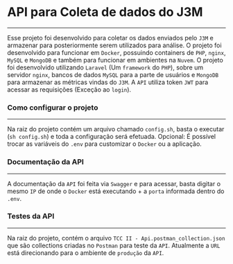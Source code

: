 # API para Coleta de dados do J3M
---

Esse projeto foi desenvolvido para coletar os dados enviados pelo `J3M` e armazenar para posteriormente serem utilizados para análise.
O projeto foi desenvolvido para funcionar em `Docker`, possuindo containers de `PHP`, `nginx`, `MySQL` e `MongoDB` e também para funcionar em ambientes na `Nuvem`.
O projeto foi desenvolvido utilizando `Laravel` (Um `framework` do `PHP`), sobre um servidor `nginx`, bancos de dados `MySQL` para a parte de usuários e `MongoDB` para armazenar as métricas vindas do `J3M`.
A `API` utiliza token `JWT` para acessar as requisições (Exceção ao `login`).

### Como configurar o projeto
---

Na raiz do projeto contém um arquivo chamado `config.sh`, basta o executar (`sh config.sh`) e toda a configuração será efetuada.
Opcional: É possível trocar as variáveis do `.env` para customizar o `Docker` ou a aplicação.

### Documentação da API
---

A documentação da `API` foi feita via `Swagger` e para acessar, basta digitar o mesmo `IP` de onde o `Docker` está executando + a `porta` informada dentro do `.env`.

### Testes da API
---

Na raiz do projeto, contém o arquivo `TCC II - Api.postman_collection.json` que são collections criadas no `Postman` para teste da `API`.
Atualmente a `URL` está direcionando para o ambiente de `produção` da `API`.
